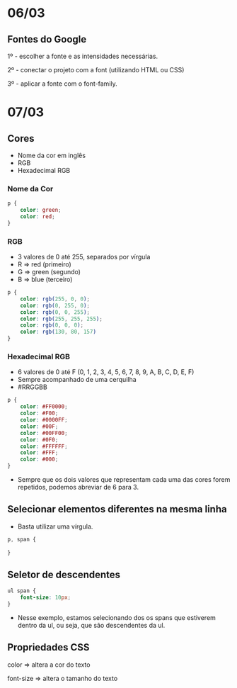 # 06/03

## Fontes do Google
1º - escolher a fonte e as intensidades necessárias.

2º - conectar o projeto com a font (utilizando HTML ou CSS)

3º - aplicar a fonte com o font-family.

# 07/03

## Cores
* Nome da cor em inglês
* RGB
* Hexadecimal RGB

### Nome da Cor
```css
p {
    color: green;
    color: red;
}
```

### RGB
* 3 valores de 0 até 255, separados por vírgula
* R => red (primeiro)
* G => green (segundo)
* B => blue (terceiro)

```css
p {
    color: rgb(255, 0, 0);
    color: rgb(0, 255, 0);
    color: rgb(0, 0, 255);
    color: rgb(255, 255, 255);
    color: rgb(0, 0, 0);
    color: rgb(130, 80, 157)
}
```

### Hexadecimal RGB
* 6 valores de 0 até F (0, 1, 2, 3, 4, 5, 6, 7, 8, 9, A, B, C, D, E, F)
* Sempre acompanhado de uma cerquilha
* #RRGGBB
```css
p {
    color: #FF0000;
    color: #F00;
    color: #0000FF;
    color: #00F;
    color: #00FF00;
    color: #0F0;
    color: #FFFFFF;
    color: #FFF;
    color: #000;
}
```

* Sempre que os dois valores que representam cada uma das cores forem repetidos, podemos abreviar de 6 para 3.

## Selecionar elementos diferentes na mesma linha
* Basta utilizar uma vírgula.
```css
p, span {
    
}
```

## Seletor de descendentes
```css
ul span {
    font-size: 10px;
}
```
* Nesse exemplo, estamos selecionando dos os spans que estiverem dentro da ul, ou seja, que são descendentes da ul.


## Propriedades CSS
color => altera a cor do texto

font-size => altera o tamanho do texto